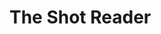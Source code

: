 # The Shot Reader

<!-- This is half way done. We need the part that is going to communicate with the sensors
Add a task update the socket to be a producer

Rust Applications:
    Completing shot_reader, which will:
        Read bow and target sensor data.
        Validate and store data in the database.
    Data to be recorded includes:
        UUID, arrow engage/disengage times, landing time, x/y coordinates, pull length, and distance.
-->
